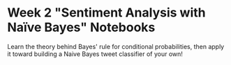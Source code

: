 # Week 2 "Sentiment Analysis with Naïve Bayes" Notebooks


Learn the theory behind Bayes' rule for conditional probabilities, then apply it toward building a Naive Bayes tweet classifier of your own!
